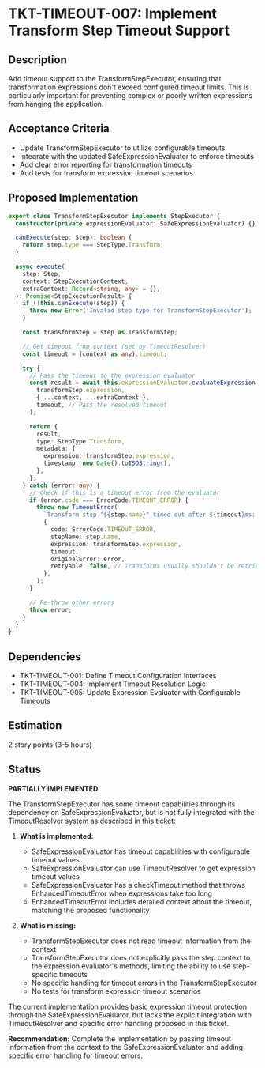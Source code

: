 # TKT-TIMEOUT-007: Implement Transform Step Timeout Support

## Description

Add timeout support to the TransformStepExecutor, ensuring that transformation expressions don't exceed configured timeout limits. This is particularly important for preventing complex or poorly written expressions from hanging the application.

## Acceptance Criteria

- Update TransformStepExecutor to utilize configurable timeouts
- Integrate with the updated SafeExpressionEvaluator to enforce timeouts
- Add clear error reporting for transformation timeouts
- Add tests for transform expression timeout scenarios

## Proposed Implementation

```typescript
export class TransformStepExecutor implements StepExecutor {
  constructor(private expressionEvaluator: SafeExpressionEvaluator) {}

  canExecute(step: Step): boolean {
    return step.type === StepType.Transform;
  }

  async execute(
    step: Step,
    context: StepExecutionContext,
    extraContext: Record<string, any> = {},
  ): Promise<StepExecutionResult> {
    if (!this.canExecute(step)) {
      throw new Error('Invalid step type for TransformStepExecutor');
    }

    const transformStep = step as TransformStep;

    // Get timeout from context (set by TimeoutResolver)
    const timeout = (context as any).timeout;

    try {
      // Pass the timeout to the expression evaluator
      const result = await this.expressionEvaluator.evaluateExpression(
        transformStep.expression,
        { ...context, ...extraContext },
        timeout, // Pass the resolved timeout
      );

      return {
        result,
        type: StepType.Transform,
        metadata: {
          expression: transformStep.expression,
          timestamp: new Date().toISOString(),
        },
      };
    } catch (error: any) {
      // Check if this is a timeout error from the evaluator
      if (error.code === ErrorCode.TIMEOUT_ERROR) {
        throw new TimeoutError(
          `Transform step "${step.name}" timed out after ${timeout}ms: ${error.message}`,
          {
            code: ErrorCode.TIMEOUT_ERROR,
            stepName: step.name,
            expression: transformStep.expression,
            timeout,
            originalError: error,
            retryable: false, // Transforms usually shouldn't be retried when they timeout
          },
        );
      }

      // Re-throw other errors
      throw error;
    }
  }
}
```

## Dependencies

- TKT-TIMEOUT-001: Define Timeout Configuration Interfaces
- TKT-TIMEOUT-004: Implement Timeout Resolution Logic
- TKT-TIMEOUT-005: Update Expression Evaluator with Configurable Timeouts

## Estimation

2 story points (3-5 hours)

## Status

**PARTIALLY IMPLEMENTED**

The TransformStepExecutor has some timeout capabilities through its dependency on SafeExpressionEvaluator, but is not fully integrated with the TimeoutResolver system as described in this ticket:

1. **What is implemented:**
   - SafeExpressionEvaluator has timeout capabilities with configurable timeout values
   - SafeExpressionEvaluator can use TimeoutResolver to get expression timeout values
   - SafeExpressionEvaluator has a checkTimeout method that throws EnhancedTimeoutError when expressions take too long
   - EnhancedTimeoutError includes detailed context about the timeout, matching the proposed functionality

2. **What is missing:**
   - TransformStepExecutor does not read timeout information from the context
   - TransformStepExecutor does not explicitly pass the step context to the expression evaluator's methods, limiting the ability to use step-specific timeouts
   - No specific handling for timeout errors in the TransformStepExecutor
   - No tests for transform expression timeout scenarios

The current implementation provides basic expression timeout protection through the SafeExpressionEvaluator, but lacks the explicit integration with TimeoutResolver and specific error handling proposed in this ticket.

**Recommendation:** Complete the implementation by passing timeout information from the context to the SafeExpressionEvaluator and adding specific error handling for timeout errors.
